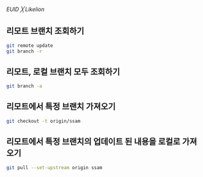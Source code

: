 ###### EUID ╳ Likelion

## 리모트 브랜치 조회하기

```sh
git remote update
git branch -r
```

## 리모트, 로컬 브랜치 모두 조회하기

```sh
git branch -a
```

## 리모트에서 특정 브랜치 가져오기

```sh
git checkout -t origin/ssam
```

## 리모트에서 특정 브랜치의 업데이트 된 내용을 로컬로 가져오기

```sh
git pull --set-upstream origin ssam
```
